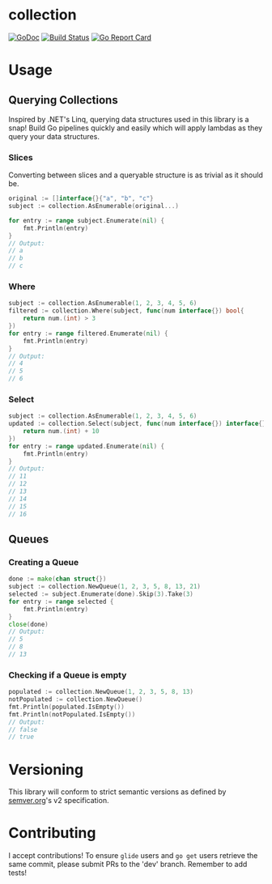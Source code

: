 # collection
[![GoDoc](https://godoc.org/github.com/marstr/collection?status.svg)](https://godoc.org/github.com/marstr/collection) [![Build Status](https://travis-ci.org/marstr/collection.svg?branch=master)](https://travis-ci.org/marstr/collection) [![Go Report Card](https://goreportcard.com/badge/github.com/marstr/collection)](https://goreportcard.com/report/github.com/marstr/collection)

# Usage

## Querying Collections
Inspired by .NET's Linq, querying data structures used in this library is a snap! Build Go pipelines quickly and easily which will apply lambdas as they query your data structures.

### Slices
Converting between slices and a queryable structure is as trivial as it should be.
``` Go
original := []interface{}{"a", "b", "c"}
subject := collection.AsEnumerable(original...)

for entry := range subject.Enumerate(nil) {
    fmt.Println(entry)
}
// Output:
// a
// b
// c

```

### Where
``` Go
subject := collection.AsEnumerable(1, 2, 3, 4, 5, 6)
filtered := collection.Where(subject, func(num interface{}) bool{
    return num.(int) > 3
})
for entry := range filtered.Enumerate(nil) {
    fmt.Println(entry)
}
// Output:
// 4
// 5
// 6
```
### Select
``` Go
subject := collection.AsEnumerable(1, 2, 3, 4, 5, 6)
updated := collection.Select(subject, func(num interface{}) interface{}{
    return num.(int) + 10
})
for entry := range updated.Enumerate(nil) {
    fmt.Println(entry)
}
// Output:
// 11
// 12
// 13
// 14
// 15
// 16
```

## Queues
### Creating a Queue

``` Go
done := make(chan struct{})
subject := collection.NewQueue(1, 2, 3, 5, 8, 13, 21)
selected := subject.Enumerate(done).Skip(3).Take(3)
for entry := range selected {
	fmt.Println(entry)
}
close(done)
// Output:
// 5
// 8
// 13
```

### Checking if a Queue is empty
``` Go
populated := collection.NewQueue(1, 2, 3, 5, 8, 13)
notPopulated := collection.NewQueue()
fmt.Println(populated.IsEmpty())
fmt.Println(notPopulated.IsEmpty())
// Output:
// false
// true
```

# Versioning
This library will conform to strict semantic versions as defined by [semver.org](http://semver.org/spec/v2.0.0.html)'s v2 specification.

# Contributing
I accept contributions! To ensure `glide` users and `go get` users retrieve the same commit, please submit PRs to the 'dev' branch. Remember to add tests!
